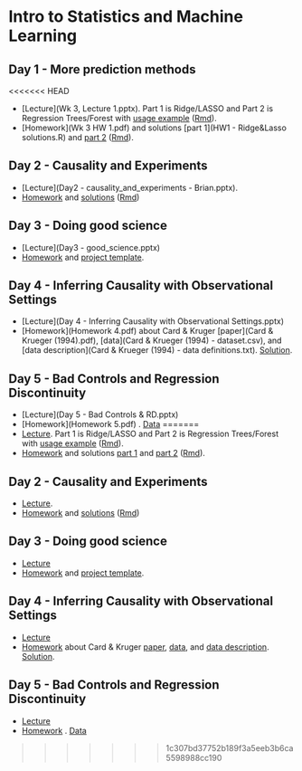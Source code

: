 # Intro to Statistics and Machine Learning

## Day 1 - More prediction methods
<<<<<<< HEAD
  * [Lecture](Wk 3, Lecture 1.pptx). Part 1 is Ridge/LASSO and Part 2 is Regression Trees/Forest with [usage example](trees.html) ([Rmd](trees.Rmd)).
  * [Homework](Wk 3 HW 1.pdf) and solutions [part 1](HW1 - Ridge&Lasso solutions.R) and [part 2](HW1-trees-sol.html) ([Rmd](HW1-trees-sol.Rmd)).
  
## Day 2 - Causality and Experiments
  * [Lecture](Day2 - causality_and_experiments - Brian.pptx).
  * [Homework](Week3-HW2.pdf) and [solutions](week3-HW2-sols.html) ([Rmd](week3-HW2-sols.Rmd))
  
## Day 3 - Doing good science
  * [Lecture](Day3 - good_science.pptx)
  * [Homework](Week3-HW3.pdf) and [project template](project_template/).  

## Day 4 - Inferring Causality with Observational Settings
  * [Lecture](Day 4 - Inferring Causality with Observational Settings.pptx)
  * [Homework](Homework 4.pdf) about Card & Kruger [paper](Card & Krueger (1994).pdf), [data](Card & Krueger (1994) - dataset.csv), and [data description](Card & Krueger (1994) - data definitions.txt). [Solution](Card_Krueger_anlaysis.html).

## Day 5 - Bad Controls and Regression Discontinuity
  * [Lecture](Day 5 - Bad Controls & RD.pptx)
  * [Homework](Homework 5.pdf) . [Data](Lee(2007)_RDReplication.csv)
=======
  * [Lecture](Wk%203,%20Lecture%201.pptx). Part 1 is Ridge/LASSO and Part 2 is Regression Trees/Forest with [usage example](trees.html) ([Rmd](trees.Rmd)).
  * [Homework](Wk%203%20HW%201.pdf) and solutions [part 1](HW1%20-%20Ridge&Lasso%20solutions.R) and [part 2](HW1-trees-sol.html) ([Rmd](HW1-trees-sol.Rmd)).
  
## Day 2 - Causality and Experiments
  * [Lecture](Day2%20-%20causality_and_experiments%20-%20Brian.pptx).
  * [Homework](Week3-HW2.pdf) and [solutions](week3-HW2-sols.html) ([Rmd](week3-HW2-sols.Rmd))
  
## Day 3 - Doing good science
  * [Lecture](Day3%20-%20good_science.pptx)
  * [Homework](Week3-HW3.pdf) and [project template](project_template/).  

## Day 4 - Inferring Causality with Observational Settings
  * [Lecture](Day%204%20-%20Inferring%20Causality%20with%20Observational%20Settings.pptx)
  * [Homework](Homework%204.pdf) about Card & Kruger [paper](Card%20&%20Krueger%20(1994).pdf), [data](Card%20&%20Krueger%20(1994)%20-%20dataset.csv), and [data description](Card%20&%20Krueger%20(1994)%20-%20data%20definitions.txt). [Solution](Card_Krueger_anlaysis.html).

## Day 5 - Bad Controls and Regression Discontinuity
  * [Lecture](Day%205%20-%20Bad%20Controls%20&%20RD.pptx)
  * [Homework](Homework%205.pdf) . [Data](Lee(2007)_RDReplication.csv)
>>>>>>> 1c307bd37752b189f3a5eeb3b6ca5598988cc190
